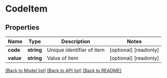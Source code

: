 # CodeItem

## Properties
Name | Type | Description | Notes
------------ | ------------- | ------------- | -------------
**code** | **string** | Unique identifier of item | [optional] [readonly] 
**value** | **string** | Value of item | [optional] [readonly] 

[[Back to Model list]](../README.md#documentation-for-models) [[Back to API list]](../README.md#documentation-for-api-endpoints) [[Back to README]](../README.md)


